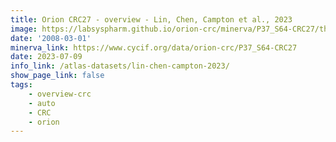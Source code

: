 ```yaml
---
title: Orion CRC27 - overview - Lin, Chen, Campton et al., 2023
image: https://labsyspharm.github.io/orion-crc/minerva/P37_S64-CRC27/thumbnail.jpg
date: '2008-03-01'
minerva_link: https://www.cycif.org/data/orion-crc/P37_S64-CRC27
date: 2023-07-09
info_link: /atlas-datasets/lin-chen-campton-2023/
show_page_link: false
tags:
    - overview-crc
    - auto
    - CRC
    - orion
---
```

